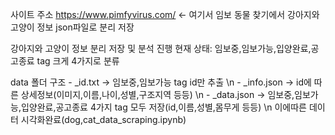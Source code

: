사이트 주소 https://www.pimfyvirus.com/ <- 여기서 임보 동물 찾기에서 강아지와 고양이 정보 json파일로 분리 저장 

강아지와 고양이 정보 분리 저장 및 분석 진행 
현재 상태: 임보중,임보가능,입양완료,공고종료 tag 크게 4가지로 분류 

data 폴더 구조 
    - _id.txt -> 임보중,임보가능 tag id만 추출  \n
    - _info.json -> id에 따른 상세정보(이미지,이름,나이,성별,구조지역 등등) \n
    - _data.json -> 임보중,임보가능,입양완료,공고종료 4가지 tag 모두 저장(id,이름,성별,몸무게 등등) \n
                    이에따른 데이터 시각화완료(dog,cat_data_scraping.ipynb) 

